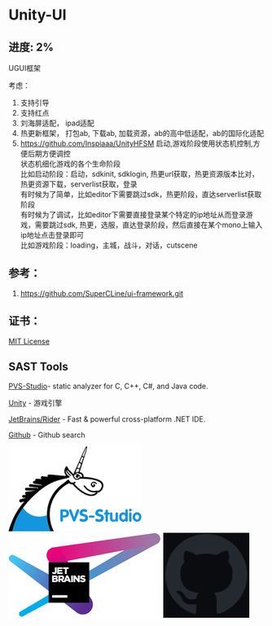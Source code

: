# Unity-UI

## 进度: 2%
UGUI框架

考虑：
1. 支持引导
2. 支持红点
3. 刘海屏适配， ipad适配
4. 热更新框架， 打包ab, 下载ab, 加载资源，ab的高中低适配，ab的国际化适配
5. https://github.com/Inspiaaa/UnityHFSM 启动,游戏阶段使用状态机控制,方便后期方便调控      
    状态机细化游戏的各个生命阶段  
    比如启动阶段：启动，sdkinit, sdklogin, 热更url获取，热更资源版本比对，热更资源下载，serverlist获取，登录         
    有时候为了简单，比如editor下需要跳过sdk，热更阶段，直达serverlist获取阶段               
    有时候为了调试，比如editor下需要直接登录某个特定的ip地址从而登录游戏，需要跳过sdk, 热更，选服，直达登录阶段，然后直接在某个mono上输入ip地址点击登录即可           
    比如游戏阶段：loading，主城，战斗，对话，cutscene    
    
    
## 参考：
1. https://github.com/SuperCLine/ui-framework.git

## 证书：
<a href="https://github.com/3-Delta/Unity-UI/blob/main/LICENSE">MIT License</a></p>

## SAST Tools
[PVS-Studio](https://pvs-studio.com/pvs-studio/?utm_source=website&utm_medium=github&utm_campaign=open_source)- static analyzer for C, C++, C#, and Java code.

[Unity](https://unity.cn/) - 游戏引擎

[JetBrains/Rider](https://www.jetbrains.com/rider/) - Fast & powerful cross-platform .NET IDE.

[Github](https://github.com/search) - Github search

![](Imgs/PVS-Studio.png)  ![](Imgs/JetBrains.png)  ![](Imgs/github-mark.png) 
